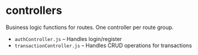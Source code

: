 # controllers

Business logic functions for routes. One controller per route group.

- `authController.js` – Handles login/register
- `transactionController.js` – Handles CRUD operations for transactions
